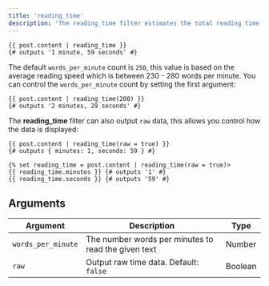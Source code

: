 ```yaml
---
title: 'reading_time'
description: 'The reading_time filter estimates the total reading time of a value.'
---
```


```canvas {% process=false>
{{ post.content | reading_time }}
{# outputs '1 minute, 59 seconds' #}
```

The default `words_per_minute` count is `250`, this value is based on the average reading speed which is between 230 - 280 words per minute. You can control the `words_per_minute` count by setting the first argument:

```canvas {% process=false>
{{ post.content | reading_time(200) }}
{# outputs '2 minutes, 29 seconds' #}
```

The **reading_time** filter can also output `raw` data, this allows you control how the data is displayed:

```canvas {% process=false>
{{ post.content | reading_time(raw = true) }}
{# outputs { minutes: 1, seconds: 59 } #}

{% set reading_time = post.content | reading_time(raw = true)>
{{ reading_time.minutes }} {# outputs '1' #}
{{ reading_time.seconds }} {# outputs '59' #}
```

## Arguments

Argument           | Description                                         | Type
------------------ | --------------------------------------------------- | ------
`words_per_minute` | The number words per minutes to read the given text | Number
`raw`              | Output raw time data. Default: `false`              | Boolean
